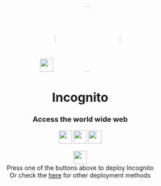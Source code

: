 <div align="center">
<a href="https://www.youtube.com/watch?v=dQw4w9WgXcQ"><img height="30px" src="https://img.shields.io/badge/Railway-%234f0599.svg?style=for-the-badge&logo=railway&logoColor=white"><img></a>
<kbd>
<img style="border-radius:50%" height="150px" src="https://raw.githubusercontent.com/IDontCodee/Incognito/main/static/index.svg">
</kbd>

<h1>Incognito</h1>

<h3>Access the world wide web</h3>

</div>

<p align="center">
<a href="https://heroku.com/deploy?template=https://github.com/IDontCodee/Incognito"><img height="30px" src="https://img.shields.io/badge/heroku-%23430098.svg?style=for-the-badge&logo=heroku&logoColor=white"><img></a>
<a href="https://repl.it/github/IDontCodee/Incognito"><img height="30px" src="https://raw.githubusercontent.com/IDontCodee/Incognito/main/deploy/replit.svg"><img></a>
<a href="https://railway.app/new/template?template=https://github.com/IDontCodee/Incognito"><img height="30px" src="https://img.shields.io/badge/Railway-%234f0599.svg?style=for-the-badge&logo=railway&logoColor=white"><img></a>
</p>

<div class="rickroll" align="center">
<a href="https://www.youtube.com/watch?v=dQw4w9WgXcQ"><img height="30px" src="https://img.shields.io/badge/Rickroll-A6A9AA?style=for-the-badge&logoColor=white"><img></a>
</div>
         
<div align="center">
         Press one of the buttons above to deploy Incognito  
         <br>
         Or check the <a href="https://github.com/IDontCodee/Incognito/wiki">here</a> for other deployment methods
</div>
